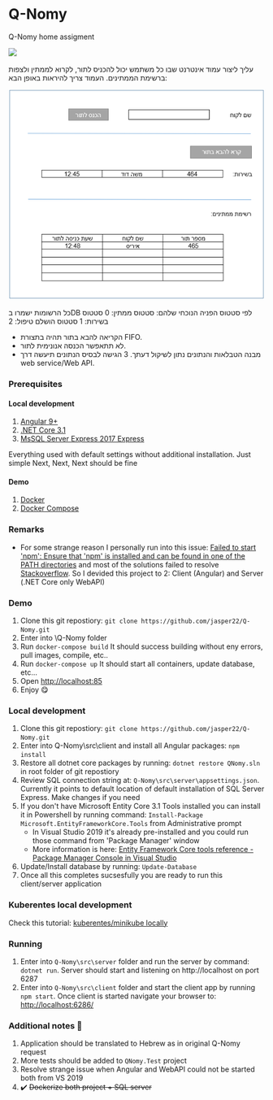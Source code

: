 # Q-Nomy

Q-Nomy home assigment

![](https://github.com/jasper22/q-nomy/workflows/Build%20and%20push%20packages/badge.svg)



עליך ליצור עמוד אינטרנט שבו כל משתמש יכול להכניס לתור, לקרוא לממתין ולצפות ברשימת הממתינים.
העמוד צריך להיראות באופן הבא:

![example view](docs/view01.png)

כל הרשומות ישמרו בDB לפי סטטוס הפניה הנוכחי שלהם:
סטטוס ממתין: 0
סטטוס בשירות: 1
סטטוס הושלם טיפול: 2
* 	הקריאה להבא בתור תהיה בתצורת FIFO.
* 	לא תתאפשר הכנסה אנונימית לתור.
* 	מבנה הטבלאות והנתונים נתון לשיקול דעתך.
3 הגישה לבסיס הנתונים תיעשה דרך web service/Web API.


### Prerequisites

#### Local development

1. [Angular 9+](http://angular.io/)
2. [.NET Core 3.1](https://dotnet.microsoft.com/download)
3. [MsSQL Server Express 2017 Express](https://www.microsoft.com/en-us/sql-server/sql-server-downloads)

Everything used with default settings without additional installation. Just simple Next, Next, Next should be fine

#### Demo

1. [Docker](https://www.docker.com/)
2. [Docker Compose](https://docs.docker.com/compose/install/)


### Remarks

* For some strange reason I personally run into this issue: [Failed to start 'npm': Ensure that 'npm' is installed and can be found in one of the PATH directories](https://github.com/dotnet/aspnetcore/issues/18201) and most of the solutions failed to resolve [Stackoverflow](https://stackoverflow.com/questions/59367072/failed-to-start-npm-ensure-that-npm-is-installed-and-can-be-found).
So I devided this project to 2: Client (Angular) and Server (.NET Core only WebAPI)

### Demo

1. Clone this git repostiory: `git clone https://github.com/jasper22/Q-Nomy.git`
2. Enter into \Q-Nomy folder
3. Run `docker-compose build`	It should success building without eny errors, pull images, compile, etc..
3. Run `docker-compose up`		It should start all containers, update database, etc...
4. Open [http://localhost:85](http://localhost:85/)
5. Enjoy :yum:

### Local development

1. Clone this git repostiory: `git clone https://github.com/jasper22/Q-Nomy.git`
2. Enter into Q-Nomy\src\client and install all Angular packages: `npm install`
3. Restore all dotnet core packages by running: `dotnet restore QNomy.sln` in root folder of git repostiory
4. Review SQL connection string at: `Q-Nomy\src\server\appsettings.json`. Currently it points to default location of default installation of SQL Server Express. Make changes if you need
5. If you don't have Microsoft Entity Core 3.1 Tools installed you can install it in Powershell by running command: `Install-Package Microsoft.EntityFrameworkCore.Tools` from Administrative prompt
	* In Visual Studio 2019 it's already pre-installed and you could run those command from 'Package Manager' window
	* More information is here: [Entity Framework Core tools reference - Package Manager Console in Visual Studio](https://docs.microsoft.com/en-us/ef/core/miscellaneous/cli/powershell)
6. Update/Install database by running: `Update-Database` 
7. Once all this completes sucsesfully you are ready to run this client/server application

### Kuberentes local development

Check this tutorial: [kuberentes/minikube locally](kuberenetes-minikube.md)


### Running
1. Enter into `Q-Nomy\src\server` folder and run the server by command: `dotnet run`. Server should start and listening on http://localhost on port 6287 
2. Enter into `Q-Nomy\src\client` folder and start the client app by running `npm start`. Once client is started navigate your browser to: [http://localhost:6286/](http://localhost:6286/)

### Additional notes :hammer:
1. Application should be translated to Hebrew as in original Q-Nomy request
2. More tests should be added to `QNomy.Test` project
3. Resolve strange issue when Angular and WebAPI could not be started both from VS 2019
4. :heavy_check_mark: ~~Dockerize both project + SQL server~~